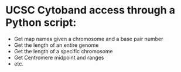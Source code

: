 # UCSC Cytoband access through a Python script:

* Get map names given a chromosome and a base pair number
* Get the length of an entire genome
* Get the length of a specific chromosome
* Get Centromere midpoint and ranges
* etc.
